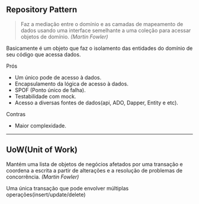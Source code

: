 ## Repository Pattern

> Faz a mediação entre o domínio e as camadas de mapeamento de dados usando uma interface semelhante a uma coleção para acessar objetos de domínio.
*(Martin Fowler)*

Basicamente é um objeto que faz o isolamento das entidades do domínio de seu código que acessa dados.

Prós
- Um único pode de acesso à dados.
- Encapsulamento da lógica de acesso à dados.
- SPOF (Ponto único de falha).
- Testabilidade com mock.
- Acesso a diversas fontes de dados(api, ADO, Dapper, Entity e etc).

Contras
- Maior complexidade.

------------

## UoW(Unit of Work)
> 
Mantém uma lista de objetos de negócios afetados por uma transação e coordena a escrita a partir de alterações e a resolução de problemas de concorrência.
*(Martin Fowler)*

Uma única transação que pode envolver múltiplas operações(insert/update/delete)

